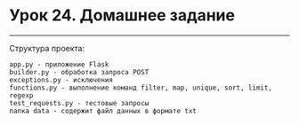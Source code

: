 # Урок 24. Домашнее задание

***
Структура проекта:
```
app.py - приложение Flask
builder.py - обработка запроса POST
exceptions.py - исключения
functions.py - выполнение команд filter, map, unique, sort, limit, regexp
test_requests.py - тестовые запросы
папка data - содержит файл данных в формате txt
```
